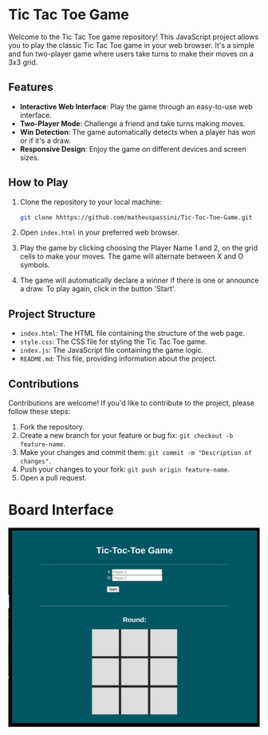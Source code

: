 # Tic Tac Toe Game

Welcome to the Tic Tac Toe game repository! This JavaScript project allows you to play the classic Tic Tac Toe game in your web browser. It's a simple and fun two-player game where users take turns to make their moves on a 3x3 grid.

## Features

- **Interactive Web Interface**: Play the game through an easy-to-use web interface.
- **Two-Player Mode**: Challenge a friend and take turns making moves.
- **Win Detection**: The game automatically detects when a player has won or if it's a draw.
- **Responsive Design**: Enjoy the game on different devices and screen sizes.

## How to Play

1. Clone the repository to your local machine:

    ```bash
    git clone hhttps://github.com/matheuspassini/Tic-Toc-Toe-Game.git
    ```

2. Open `index.html` in your preferred web browser.

3. Play the game by clicking choosing the Player Name 1 and 2, on the grid cells to make your moves. The game will alternate between X and O symbols.

4. The game will automatically declare a winner if there is one or announce a draw. To play again, click in the button 'Start'.

## Project Structure

- `index.html`: The HTML file containing the structure of the web page.
- `style.css`: The CSS file for styling the Tic Tac Toe game.
- `index.js`: The JavaScript file containing the game logic.
- `README.md`: This file, providing information about the project.

## Contributions

Contributions are welcome! If you'd like to contribute to the project, please follow these steps:

1. Fork the repository.
2. Create a new branch for your feature or bug fix: `git checkout -b feature-name`.
3. Make your changes and commit them: `git commit -m "Description of changes"`.
4. Push your changes to your fork: `git push origin feature-name`.
5. Open a pull request.

# Board Interface
<img src="images/board.png">